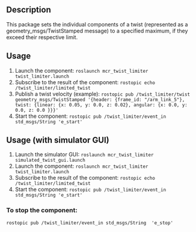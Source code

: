 ## Description
This package sets the individual components of a twist
(represented as a geometry_msgs/TwistStamped message) to
a specified maximum, if they exceed their respective limit.

## Usage
1. Launch the component:
```roslaunch mcr_twist_limiter twist_limiter.launch```
2. Subscribe to the result of the component:
```rostopic echo /twist_limiter/limited_twist```
3. Publish a twist velocity (example):
```rostopic pub /twist_limiter/twist geometry_msgs/TwistStamped '{header: {frame_id: "/arm_link_5"}, twist: {linear: {x: 0.05, y: 0.0, z: 0.02}, angular: {x: 0.0, y: 0.0, z: 0.0 }}}'```
4. Start the component:
```rostopic pub /twist_limiter/event_in std_msgs/String 'e_start'```

## Usage (with simulator GUI)
1. Launch the simulator GUI:
```roslaunch mcr_twist_limiter simulated_twist_gui.launch```
2. Launch the component:
```roslaunch mcr_twist_limiter twist_limiter.launch```
3. Subscribe to the result of the component:
```rostopic echo /twist_limiter/limited_twist```
4. Start the component:
```rostopic pub /twist_limiter/event_in std_msgs/String 'e_start'```

### To stop the component:
```rostopic pub /twist_limiter/event_in std_msgs/String  'e_stop'```